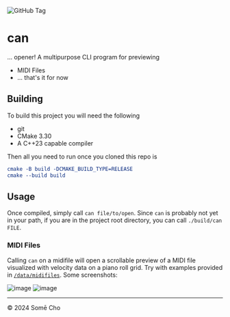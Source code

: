 ![GitHub Tag](https://img.shields.io/github/v/tag/somecho/can)
# can
... opener! A multipurpose CLI program for previewing
- MIDI Files
- ... that's it for now

## Building

To build this project you will need the following
- git
- CMake 3.30
- A C++23 capable compiler

Then all you need to run once you cloned this repo is

```cmake
cmake -B build -DCMAKE_BUILD_TYPE=RELEASE
cmake --build build
```

## Usage

Once compiled, simply call `can file/to/open`. Since `can` is probably not yet in your path, if you are in the project root directory, you can call `./build/can FILE`. 

### MIDI Files

Calling `can` on a midifile will open a scrollable preview of a MIDI file visualized with velocity data on a piano roll grid. Try with examples provided in [`/data/midifiles`](./data/midifiles). Some screenshots: 

![image](https://github.com/user-attachments/assets/c9edea2f-3ada-42e7-a9b3-dc95fcc8c532)
![image](https://github.com/user-attachments/assets/a6550b5b-993a-4791-848f-fd6dbecd89f0)



---

© 2024 Somē Cho
